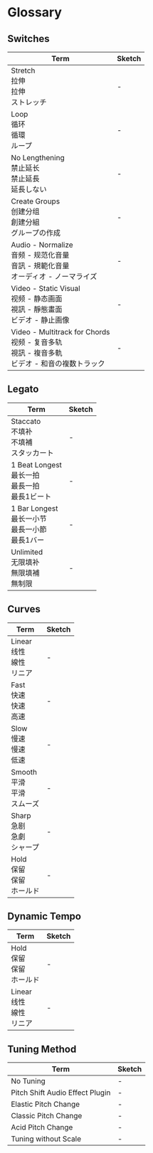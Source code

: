 # Glossary
## Switches
| Term | Sketch |
| ---- | ---- |
| Stretch<br />拉伸<br />拉伸<br />ストレッチ | - |
| Loop<br />循环<br />循環<br />ループ | - |
| No Lengthening<br />禁止延长<br />禁止延長<br />延長しない | - |
| Create Groups<br />创建分组<br />創建分組<br />グループの作成 | - |
| Audio - Normalize<br />音频 - 规范化音量<br />音訊 - 規範化音量<br />オーディオ - ノーマライズ | - |
| Video - Static Visual<br />视频 - 静态画面<br />視訊 - 靜態畫面<br />ビデオ - 静止画像 | - |
| Video - Multitrack for Chords<br />视频 - 复音多轨<br />視訊 - 複音多軌<br />ビデオ - 和音の複数トラック | - |

## Legato
| Term | Sketch |
| ---- | ---- |
| Staccato<br />不填补<br />不填補<br />スタッカート | - |
| 1 Beat Longest<br />最长一拍<br />最長一拍<br />最長1ビート | - |
| 1 Bar Longest<br />最长一小节<br />最長一小節<br />最長1バー | - |
| Unlimited<br />无限填补<br />無限填補<br />無制限 | - |

## Curves
| Term | Sketch |
| ---- | ---- |
| Linear<br />线性<br />線性<br />リニア | - |
| Fast<br />快速<br />快速<br />高速 | - |
| Slow<br />慢速<br />慢速<br />低速 | - |
| Smooth<br />平滑<br />平滑<br />スムーズ | - |
| Sharp<br />急剧<br />急劇<br />シャープ | - |
| Hold<br />保留<br />保留<br />ホールド | - |

## Dynamic Tempo
| Term | Sketch |
| ---- | ---- |
| Hold<br />保留<br />保留<br />ホールド | - |
| Linear<br />线性<br />線性<br />リニア | - |

## Tuning Method
| Term | Sketch |
| ---- | ---- |
| No Tuning | - |
| Pitch Shift Audio Effect Plugin | - |
| Elastic Pitch Change | - |
| Classic Pitch Change | - |
| Acid Pitch Change | - |
| Tuning without Scale | - |
